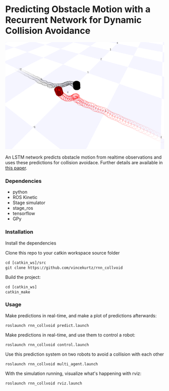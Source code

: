 # Predicting Obstacle Motion with a Recurrent Network for Dynamic Collision Avoidance

![Multi-agent Collision Avoidance Image](multiagent_demo.png)

An LSTM network predicts obstacle motion from realtime observations and uses these predictions for collision avoidace.
Further details are available in [this paper](https://arxiv.org/abs/1811.01075).

### Dependencies

- python
- ROS Kinetic
- Stage simulator
- stage\_ros
- tensorflow
- GPy

### Installation

Install the dependencies

Clone this repo to your catkin workspace source folder
```
cd [catkin_ws]/src
git clone https://github.com/vincekurtz/rnn_collvoid
```

Build the project:
```
cd [catkin_ws]
catkin_make
```

### Usage

Make predictions in real-time, and make a plot of predictions afterwards:
```
roslaunch rnn_collvoid predict.launch
```

Make predictions in real-time, and use them to control a robot:
```
roslaunch rnn_collvoid control.launch
```

Use this prediction system on two robots to avoid a collision with each other
```
roslaunch rnn_collvoid multi_agent.launch
```

With the simulation running, visualize what's happening with rviz:
```
roslaunch rnn_collvoid rviz.launch
```

